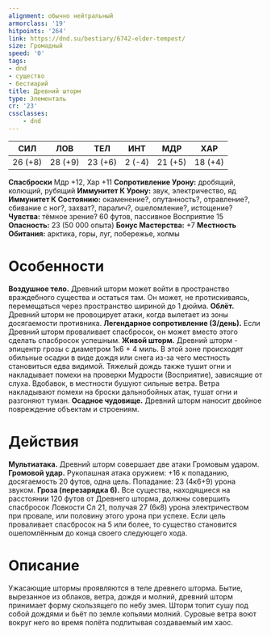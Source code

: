 ```yaml
---
alignment: обычно нейтральный
armorclass: '19'
hitpoints: '264'
link: https://dnd.su/bestiary/6742-elder-tempest/
size: Громадный
speed: '0'
tags:
- dnd
- существо
- бестиарий
title: Древний шторм
type: Элементаль
cr: '23'
cssclasses:
    - dnd
---
```



| СИЛ | ЛОВ | ТЕЛ | ИНТ | МДР | ХАР |
|---|---|---|---|---|---|
| 26 (+8) | 28 (+9) | 23 (+6) | 2 (-4) | 21 (+5) | 18 (+4) |
**Спасброски** Мдр +12, Хар +11
**Сопротивление Урону:** дробящий, колющий, рубящий
**Иммунитет К Урону:** звук, электричество, яд
**Иммунитет К Состоянию:** окаменение?, опутанность?, отравление?, сбивание с ног?, захват?, паралич?, ошеломление?, истощение?
**Чувства:** тёмное зрение? 60 футов, пассивное Восприятие 15
**Опасность:** 23 (50 000 опыта)
**Бонус Мастерства:** +7
**Местность Обитания:** арктика, горы, луг, побережье, холмы


# Особенности
**Воздушное тело.** Древний шторм может войти в пространство враждебного существа и остаться там. Он может, не протискиваясь, перемещаться через пространство шириной до 1 дюйма.
**Облёт.** Древний шторм не провоцирует атаки, когда вылетает из зоны досягаемости противника.
**Легендарное сопротивление (3/день).** Если Древний шторм проваливает спасбросок, он может вместо этого сделать спасбросок успешным.
**Живой шторм.** Древний шторм - эпицентр грозы с диаметром 1к6 + 4 миль. В этой зоне происходят обильные осадки в виде дождя или снега из-за чего местность становиться едва видимой. Тяжелый дождь также тушит огни и накладывает помехи на проверки Мудрости (Восприятие), зависящие от слуха. Вдобавок, в местности бушуют сильные ветра. Ветра накладывают помехи на броски дальнобойных атак, тушат огни и разгоняют туман.
**Осадное чудовище.** Древний шторм наносит двойное повреждение объектам и строениям.


# Действия
**Мультиатака.** Древний шторм совершает две атаки Громовым ударом.
**Громовой удар.** Рукопашная атака оружием: +16 к попаданию, досягаемость 20 футов, одна цель. Попадание: 23 (4к6+9) урона звуком.
**Гроза (перезарядка 6).** Все существа, находящиеся на расстоянии 120 футов от Древнего шторма, должны совершить спасбросок Ловкости Сл 21, получая 27 (6к8) урона электричеством при провале, или половину этого урона при успехе. Если цель проваливает спасбросок на 5 или более, то существо становится ошеломлённым до конца своего следующего хода.


# Описание
Ужасающие штормы проявляются в теле древнего шторма. Бытие, вырезанное из облаков, ветра, дождя и молний, древний шторм принимает форму скользящего по небу змея. Шторм топит сушу под собой дождями и бьёт по земле копьями молний. Суровые ветра воют вокруг него во время полёта подпитывая создаваемый им хаос.
